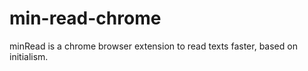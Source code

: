 # min-read-chrome
minRead is a chrome browser extension to read texts faster, based on initialism.

